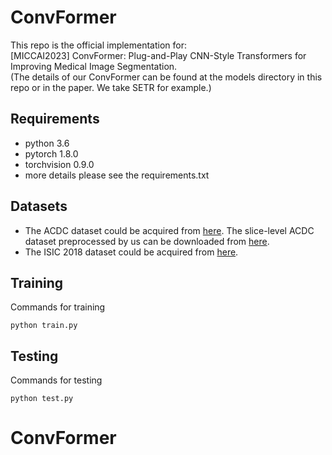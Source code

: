 # ConvFormer
This repo is the official implementation for:\
[MICCAI2023] ConvFormer: Plug-and-Play CNN-Style Transformers for Improving Medical Image Segmentation.\
(The details of our ConvFormer can be found at the models directory in this repo or in the paper. We take SETR for example.)

## Requirements
* python 3.6
* pytorch 1.8.0
* torchvision 0.9.0
* more details please see the requirements.txt

## Datasets
* The ACDC dataset could be acquired from [here](https://www.creatis.insa-lyon.fr/Challenge/acdc/). The slice-level ACDC dataset preprocessed by us can be downloaded from [here](https://drive.google.com/file/d/18W_d8ho0Tl7TgPQXczOXZK5OUxtYkQdc/view?usp=share_link).
* The ISIC 2018 dataset could be acquired from [here](https://challenge.isic-archive.com/data/).

## Training
Commands for training
```
python train.py
```
## Testing
Commands for testing
``` 
python test.py
```

# ConvFormer
